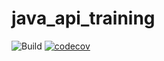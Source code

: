 # java_api_training

![Build](https://github.com/Sazard/java_api_training/actions/workflows/build.yml/badge.svg)
[![codecov](https://codecov.io/gh/Sazard/java_api_training/branch/main/graph/badge.svg?token=W14CHT6HZV)](https://codecov.io/gh/Sazard/java_api_training)
